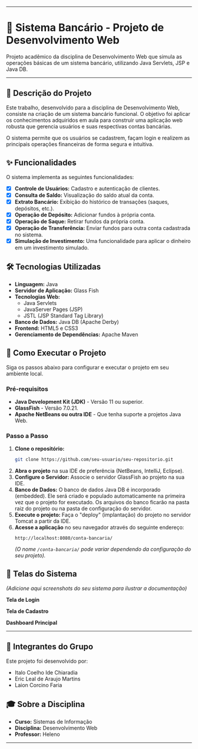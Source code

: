 -----

# 🏦 Sistema Bancário - Projeto de Desenvolvimento Web

Projeto acadêmico da disciplina de Desenvolvimento Web que simula as operações básicas de um sistema bancário, utilizando Java Servlets, JSP e Java DB.

-----

## 📜 Descrição do Projeto

Este trabalho, desenvolvido para a disciplina de Desenvolvimento Web, consiste na criação de um sistema bancário funcional. O objetivo foi aplicar os conhecimentos adquiridos em aula para construir uma aplicação web robusta que gerencia usuários e suas respectivas contas bancárias.

O sistema permite que os usuários se cadastrem, façam login e realizem as principais operações financeiras de forma segura e intuitiva.

## ✨ Funcionalidades

O sistema implementa as seguintes funcionalidades:

  * [x] **Controle de Usuários:** Cadastro e autenticação de clientes.
  * [x] **Consulta de Saldo:** Visualização do saldo atual da conta.
  * [x] **Extrato Bancário:** Exibição do histórico de transações (saques, depósitos, etc.).
  * [x] **Operação de Depósito:** Adicionar fundos à própria conta.
  * [x] **Operação de Saque:** Retirar fundos da própria conta.
  * [x] **Operação de Transferência:** Enviar fundos para outra conta cadastrada no sistema.
  * [x] **Simulação de Investimento:** Uma funcionalidade para aplicar o dinheiro em um investimento simulado.

## 🛠️ Tecnologias Utilizadas

  * **Linguagem:** Java
  * **Servidor de Aplicação:** Glass Fish
  * **Tecnologias Web:**
      * Java Servlets
      * JavaServer Pages (JSP)
      * JSTL (JSP Standard Tag Library)
  * **Banco de Dados:** Java DB (Apache Derby)
  * **Frontend:** HTML5 e CSS3
  * **Gerenciamento de Dependências:** Apache Maven

## 🚀 Como Executar o Projeto

Siga os passos abaixo para configurar e executar o projeto em seu ambiente local.

### Pré-requisitos

  * **Java Development Kit (JDK)** - Versão 11 ou superior.
  * **GlassFish** - Versão 7.0.21.
  * **Apache NetBeans ou outra IDE** - Que tenha suporte a projetos Java Web.

### Passo a Passo

1.  **Clone o repositório:**
    ```bash
    git clone https://github.com/seu-usuario/seu-repositorio.git
    ```
2.  **Abra o projeto** na sua IDE de preferência (NetBeans, IntelliJ, Eclipse).
3.  **Configure o Servidor:** Associe o servidor GlassFish ao projeto na sua IDE.
4.  **Banco de Dados:** O banco de dados Java DB é incorporado (embedded). Ele será criado e populado automaticamente na primeira vez que o projeto for executado. Os arquivos do banco ficarão na pasta raiz do projeto ou na pasta de configuração do servidor.
5.  **Execute o projeto:** Faça o "deploy" (implantação) do projeto no servidor Tomcat a partir da IDE.
6.  **Acesse a aplicação** no seu navegador através do seguinte endereço:
    ```
    http://localhost:8080/conta-bancaria/
    ```
    *(O nome `/conta-bancaria/` pode variar dependendo da configuração do seu projeto).*

## 📸 Telas do Sistema

*(Adicione aqui screenshots do seu sistema para ilustrar a documentação)*

**Tela de Login**

**Tela de Cadastro**

**Dashboard Principal**

-----

## 👥 Integrantes do Grupo

Este projeto foi desenvolvido por:

  * Italo Coelho Ide Chiaradia
  * Eric Leal de Araujo Martins
  * Laion Corcino Faria

## 🎓 Sobre a Disciplina

  * **Curso:** Sistemas de Informação
  * **Disciplina:** Desenvolvimento Web
  * **Professor:** Heleno

-----

 
